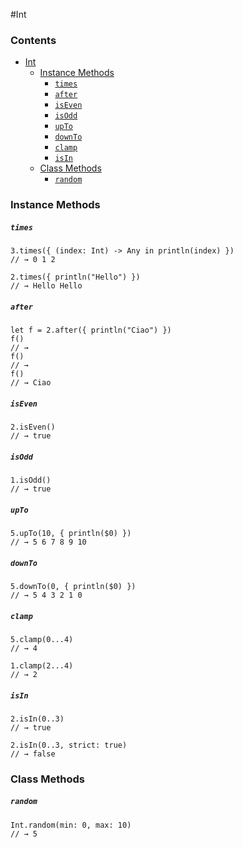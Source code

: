 #Int

### Contents ###

- [Int](#int)
    - [Instance Methods](#instance-methods)
    	- [`times`](#times)
    	- [`after`](#after)
    	- [`isEven`](#iseven)
    	- [`isOdd`](#isodd)
    	- [`upTo`](#upto)
    	- [`downTo`](#downto)
    	- [`clamp`](#clamp)
    	- [`isIn`](#isin)
    - [Class Methods](#class-methods)
    	- [`random`](#random)

### Instance Methods ###

##### `times` #####
```
3.times({ (index: Int) -> Any in println(index) })
// → 0 1 2

2.times({ println("Hello") })
// → Hello Hello
```

##### `after` #####
```
let f = 2.after({ println("Ciao") })
f()
// → 
f()
// → 
f()
// → Ciao
```

##### `isEven` #####
```
2.isEven()
// → true
```

##### `isOdd` #####
```
1.isOdd()
// → true
```

##### `upTo` #####
```
5.upTo(10, { println($0) })
// → 5 6 7 8 9 10
```

##### `downTo` #####
```
5.downTo(0, { println($0) })
// → 5 4 3 2 1 0
```

##### `clamp` #####
```
5.clamp(0...4)
// → 4

1.clamp(2...4)
// → 2
```

##### `isIn` #####
```
2.isIn(0..3)
// → true

2.isIn(0..3, strict: true)
// → false
```

### Class Methods ###

##### `random` #####
```
Int.random(min: 0, max: 10)
// → 5
```
